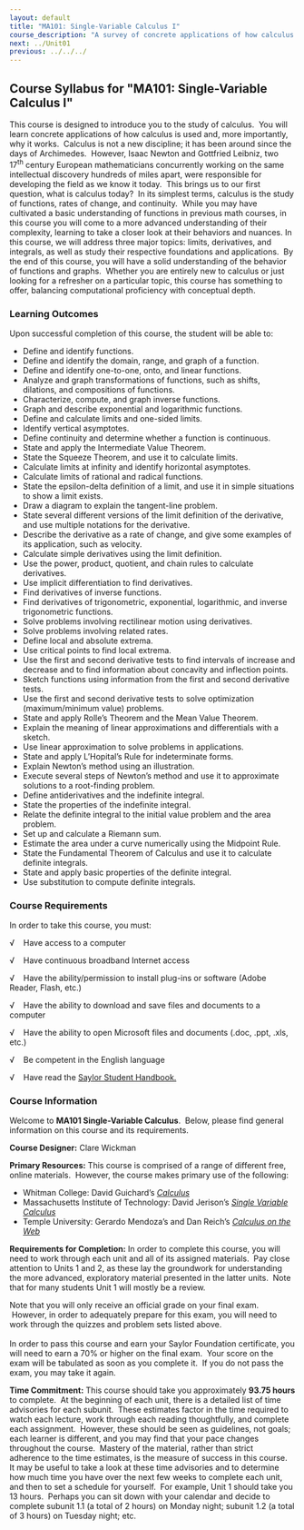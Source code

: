 ```yaml
---
layout: default
title: "MA101: Single-Variable Calculus I"
course_description: "A survey of concrete applications of how calculus is used and, more importantly, why it works, through the introduction of topics including limits, derivatives, and integrals."
next: ../Unit01
previous: ../../../
---
```

Course Syllabus for "MA101: Single-Variable Calculus I"
-------------------------------------------------------

This course is designed to introduce you to the study of calculus.  You
will learn concrete applications of how calculus is used and, more
importantly, why it works.  Calculus is not a new discipline; it has
been around since the days of Archimedes.  However, Isaac Newton and
Gottfried Leibniz, two 17<sup>th</sup> century European mathematicians
concurrently working on the same intellectual discovery hundreds of
miles apart, were responsible for developing the field as we know it
today.  This brings us to our first question, what is calculus today? 
In its simplest terms, calculus is the study of functions, rates of
change, and continuity.  While you may have cultivated a basic
understanding of functions in previous math courses, in this course you
will come to a more advanced understanding of their complexity, learning
to take a closer look at their behaviors and nuances. In this course, we
will address three major topics: limits, derivatives, and integrals, as
well as study their respective foundations and applications.  By the end
of this course, you will have a solid understanding of the behavior of
functions and graphs.  Whether you are entirely new to calculus or just
looking for a refresher on a particular topic, this course has something
to offer, balancing computational proficiency with conceptual depth.

### Learning Outcomes

Upon successful completion of this course, the student will be able
to:  

-   Define and identify functions.
-   Define and identify the domain, range, and graph of a function.
-   Define and identify one-to-one, onto, and linear functions.
-   Analyze and graph transformations of functions, such as shifts,
    dilations, and compositions of functions.
-   Characterize, compute, and graph inverse functions.
-   Graph and describe exponential and logarithmic functions.
-   Define and calculate limits and one-sided limits.
-   Identify vertical asymptotes.
-   Define continuity and determine whether a function is continuous.
-   State and apply the Intermediate Value Theorem.
-   State the Squeeze Theorem, and use it to calculate limits.
-   Calculate limits at infinity and identify horizontal asymptotes.
-   Calculate limits of rational and radical functions.
-   State the epsilon-delta definition of a limit, and use it in simple
    situations to show a limit exists.
-   Draw a diagram to explain the tangent-line problem.
-   State several different versions of the limit definition of the
    derivative, and use multiple notations for the derivative.
-   Describe the derivative as a rate of change, and give some examples
    of its application, such as velocity.
-   Calculate simple derivatives using the limit definition.
-   Use the power, product, quotient, and chain rules to calculate
    derivatives.
-   Use implicit differentiation to find derivatives.
-   Find derivatives of inverse functions.
-   Find derivatives of trigonometric, exponential, logarithmic, and
    inverse trigonometric functions.
-   Solve problems involving rectilinear motion using derivatives.
-   Solve problems involving related rates.
-   Define local and absolute extrema.
-   Use critical points to find local extrema.
-   Use the first and second derivative tests to find intervals of
    increase and decrease and to find information about concavity and
    inflection points.
-   Sketch functions using information from the first and second
    derivative tests.
-   Use the first and second derivative tests to solve optimization
    (maximum/minimum value) problems.
-   State and apply Rolle’s Theorem and the Mean Value Theorem.
-   Explain the meaning of linear approximations and differentials with
    a sketch.
-   Use linear approximation to solve problems in applications.
-   State and apply L’Hopital’s Rule for indeterminate forms.
-   Explain Newton’s method using an illustration.
-   Execute several steps of Newton’s method and use it to approximate
    solutions to a root-finding problem.
-   Define antiderivatives and the indefinite integral.
-   State the properties of the indefinite integral.
-   Relate the definite integral to the initial value problem and the
    area problem.
-   Set up and calculate a Riemann sum.
-   Estimate the area under a curve numerically using the Midpoint Rule.
-   State the Fundamental Theorem of Calculus and use it to calculate
    definite integrals.
-   State and apply basic properties of the definite integral.
-   Use substitution to compute definite integrals.

### Course Requirements

In order to take this course, you must:  
  
 √    Have access to a computer  
  
 √    Have continuous broadband Internet access  
  
 √    Have the ability/permission to install plug-ins or software (Adobe
Reader, Flash, etc.)  
  
 √    Have the ability to download and save files and documents to a
computer  
  
 √    Have the ability to open Microsoft files and documents (.doc,
.ppt, .xls, etc.)  
  
 √    Be competent in the English language  
  
 √    Have read the [Saylor Student
Handbook.](http://www.saylor.org/site/wp-content/uploads/2012/05/Saylor-StudentHandbook.pdf)

### Course Information

Welcome to **MA101 Single-Variable Calculus**.  Below, please find
general information on this course and its requirements.   
  
 **Course Designer:** Clare Wickman  
  
 **Primary Resources:** This course is comprised of a range of different
free, online materials.  However, the course makes primary use of the
following:  

-   Whitman College: David Guichard’s
    *[Calculus](http://www.whitman.edu/mathematics/calculus/)*
-   Massachusetts Institute of Technology: David Jerison’s *[Single
    Variable
    Calculus](http://ocw.mit.edu/courses/mathematics/18-01-single-variable-calculus-fall-2006/)*
-   Temple University: Gerardo Mendoza’s and Dan Reich’s *[Calculus on
    the Web](http://www.math.temple.edu/~cow/)*

**Requirements for Completion:** In order to complete this course, you
will need to work through each unit and all of its assigned materials. 
Pay close attention to Units 1 and 2, as these lay the groundwork for
understanding the more advanced, exploratory material presented in the
latter units.  Note that for many students Unit 1 will mostly be a
review.  
  
 Note that you will only receive an official grade on your final exam.
 However, in order to adequately prepare for this exam, you will need to
work through the quizzes and problem sets listed above.  
    
 In order to pass this course and earn your Saylor Foundation
certificate, you will need to earn a 70% or higher on the final exam. 
Your score on the exam will be tabulated as soon as you complete it.  If
you do not pass the exam, you may take it again.  
  
 **Time Commitment:** This course should take you approximately **93.75
hours** to complete.  At the beginning of each unit, there is a detailed
list of time advisories for each subunit.  These estimates factor in the
time required to watch each lecture, work through each reading
thoughtfully, and complete each assignment.  However, these should be
seen as guidelines, not goals; each learner is different, and you may
find that your pace changes throughout the course.  Mastery of the
material, rather than strict adherence to the time estimates, is the
measure of success in this course.  It may be useful to take a look at
these time advisories and to determine how much time you have over the
next few weeks to complete each unit, and then to set a schedule for
yourself.  For example, Unit 1 should take you 13 hours.  Perhaps you
can sit down with your calendar and decide to complete subunit 1.1 (a
total of 2 hours) on Monday night; subunit 1.2 (a total of 3 hours) on
Tuesday night; etc.  
  

